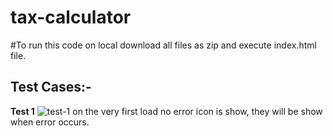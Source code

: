 # tax-calculator

#To run this code on local download all files as zip and execute index.html file.


<h2>Test Cases:-</h2>

<b>Test 1</b>
![test-1](https://github.com/r1414a/tax-calculator/assets/70930255/f6798d16-a75b-40ba-889e-1769393e0c94)
on the very first load no error icon is show, they will be show when error occurs.
